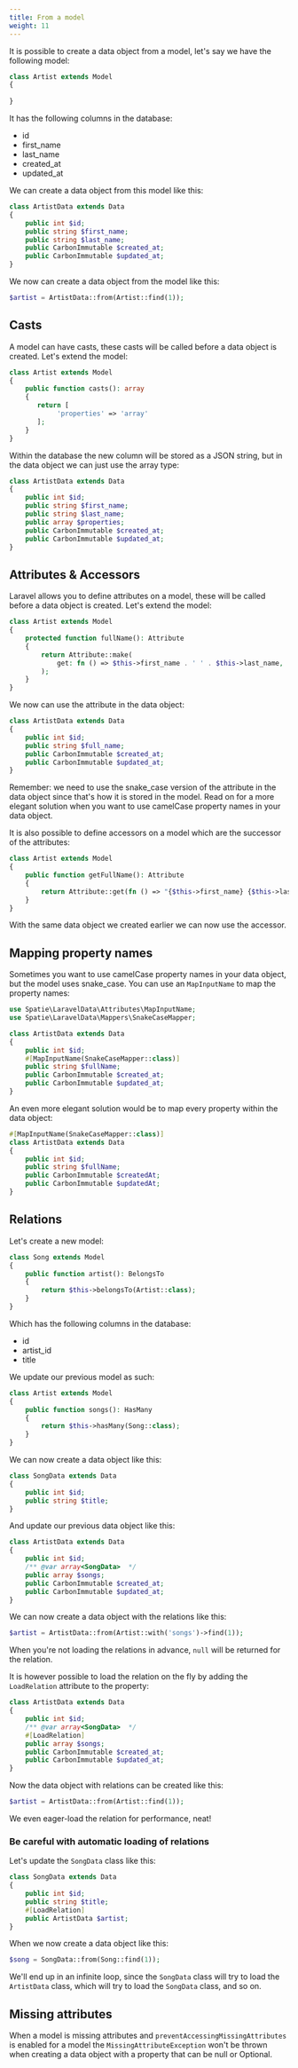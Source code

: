 ```yaml
---
title: From a model
weight: 11
---
```


It is possible to create a data object from a model, let's say we have the following model:

```php
class Artist extends Model
{
    
}
```

It has the following columns in the database:

- id
- first_name
- last_name
- created_at
- updated_at

We can create a data object from this model like this:

```php
class ArtistData extends Data
{
    public int $id;
    public string $first_name;
    public string $last_name;
    public CarbonImmutable $created_at;
    public CarbonImmutable $updated_at;
}
```

We now can create a data object from the model like this:

```php
$artist = ArtistData::from(Artist::find(1));
```

## Casts

A model can have casts, these casts will be called before a data object is created. Let's extend the model:

```php
class Artist extends Model
{
    public function casts(): array
    {
       return [
            'properties' => 'array'
       ];
    }
}
```

Within the database the new column will be stored as a JSON string, but in the data object we can just use the array
type:

```php
class ArtistData extends Data
{
    public int $id;
    public string $first_name;
    public string $last_name;
    public array $properties;
    public CarbonImmutable $created_at;
    public CarbonImmutable $updated_at;
}
```

## Attributes & Accessors

Laravel allows you to define attributes on a model, these will be called before a data object is created. Let's extend
the model:

```php
class Artist extends Model
{
    protected function fullName(): Attribute
    {
        return Attribute::make(
            get: fn () => $this->first_name . ' ' . $this->last_name,
        );
    }
}
```

We now can use the attribute in the data object:

```php
class ArtistData extends Data
{
    public int $id;
    public string $full_name;
    public CarbonImmutable $created_at;
    public CarbonImmutable $updated_at;
}
```

Remember: we need to use the snake_case version of the attribute in the data object since that's how it is stored in the
model. Read on for a more elegant solution when you want to use camelCase property names in your data object.

It is also possible to define accessors on a model which are the successor of the attributes:

```php
class Artist extends Model
{
    public function getFullName(): Attribute
    {
        return Attribute::get(fn () => "{$this->first_name} {$this->last_name}");
    }
}
```

With the same data object we created earlier we can now use the accessor.

## Mapping property names

Sometimes you want to use camelCase property names in your data object, but the model uses snake_case. You can use
an `MapInputName` to map the property names:

```php
use Spatie\LaravelData\Attributes\MapInputName;
use Spatie\LaravelData\Mappers\SnakeCaseMapper;

class ArtistData extends Data
{
    public int $id;
    #[MapInputName(SnakeCaseMapper::class)]
    public string $fullName;
    public CarbonImmutable $created_at;
    public CarbonImmutable $updated_at;
}
```

An even more elegant solution would be to map every property within the data object:

```php
#[MapInputName(SnakeCaseMapper::class)]
class ArtistData extends Data
{
    public int $id;
    public string $fullName;
    public CarbonImmutable $createdAt;
    public CarbonImmutable $updatedAt;
}
```

## Relations

Let's create a new model:

```php
class Song extends Model
{
    public function artist(): BelongsTo
    {
        return $this->belongsTo(Artist::class);
    }
}
```

Which has the following columns in the database:

- id
- artist_id
- title

We update our previous model as such:

```php
class Artist extends Model
{
    public function songs(): HasMany
    {
        return $this->hasMany(Song::class);
    }
}
```

We can now create a data object like this:

```php
class SongData extends Data
{
    public int $id;
    public string $title;
}
```

And update our previous data object like this:

```php
class ArtistData extends Data
{
    public int $id;
    /** @var array<SongData>  */
    public array $songs;
    public CarbonImmutable $created_at;
    public CarbonImmutable $updated_at;
}
```

We can now create a data object with the relations like this:

```php
$artist = ArtistData::from(Artist::with('songs')->find(1));
```

When you're not loading the relations in advance, `null` will be returned for the relation.

It is however possible to load the relation on the fly by adding the `LoadRelation` attribute to the property:

```php
class ArtistData extends Data
{
    public int $id;
    /** @var array<SongData>  */
    #[LoadRelation]
    public array $songs;
    public CarbonImmutable $created_at;
    public CarbonImmutable $updated_at;
}
```

Now the data object with relations can be created like this:

```php
$artist = ArtistData::from(Artist::find(1));
```

We even eager-load the relation for performance, neat!

### Be careful with automatic loading of relations

Let's update the `SongData` class like this:

```php
class SongData extends Data
{
    public int $id;
    public string $title;
    #[LoadRelation]
    public ArtistData $artist;
}
```

When we now create a data object like this:

```php
$song = SongData::from(Song::find(1));
```

We'll end up in an infinite loop, since the `SongData` class will try to load the `ArtistData` class, which will try to
load the `SongData` class, and so on.

## Missing attributes

When a model is missing attributes and `preventAccessingMissingAttributes` is enabled for a model the `MissingAttributeException` won't be thrown when creating a data object with a property that can be null or Optional.
